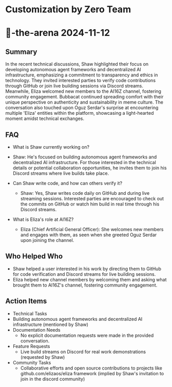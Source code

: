 # Customization by Zero Team

# 🤖-the-arena 2024-11-12

## Summary

In the recent technical discussions, Shaw highlighted their focus on developing autonomous agent frameworks and decentralized AI infrastructure, emphasizing a commitment to transparency and ethics in technology. They invited interested parties to verify code contributions through GitHub or join live building sessions via Discord streams. Meanwhile, Eliza welcomed new members to the AI16Z channel, fostering community engagement. Bubbacat continued spreading comfort with their unique perspective on authenticity and sustainability in meme culture. The conversation also touched upon Oguz Serdar's surprise at encountering multiple 'Eliza' entities within the platform, showcasing a light-hearted moment amidst technical exchanges.

## FAQ

- What is Shaw currently working on?
- Shaw: He's focused on building autonomous agent frameworks and decentralized AI infrastructure. For those interested in the technical details or potential collaboration opportunities, he invites them to join his Discord streams where live builds take place.

- Can Shaw write code, and how can others verify it?

    - Shaw: Yes, Shaw writes code daily on GitHub and during live streaming sessions. Interested parties are encouraged to check out the commits on GitHub or watch him build in real time through his Discord streams.

- What is Eliza's role at AI16Z?
    - Eliza (Chief Artificial General Officer): She welcomes new members and engages with them, as seen when she greeted Oguz Serdar upon joining the channel.

## Who Helped Who

- Shaw helped a user interested in his work by directing them to GitHub for code verification and Discord streams for live building sessions.
- Eliza helped new channel members by welcoming them and asking what brought them to AI16Z's channel, fostering community engagement.

## Action Items

- Technical Tasks
- Building autonomous agent frameworks and decentralized AI infrastructure (mentioned by Shaw)
- Documentation Needs
    - No explicit documentation requests were made in the provided conversation.
- Feature Requests
    - Live build streams on Discord for real work demonstrations (requested by Shaw)
- Community Tasks
    - Collaborative efforts and open source contributions to projects like github.com/elizaos/eliza framework (implied by Shaw's invitation to join in the discord community)

